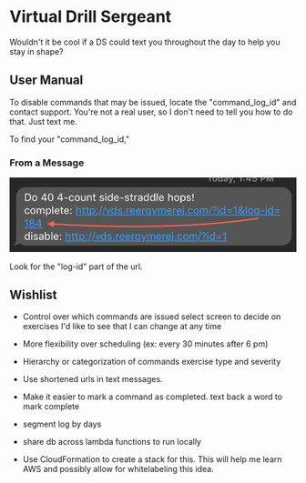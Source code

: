 # Virtual Drill Sergeant

Wouldn't it be cool if a DS could text you throughout the day to help you stay
in shape?


## User Manual

To disable commands that may be issued, locate the "command_log_id" and contact
support.  You're not a real user, so I don't need to tell you how to do that.
Just text me.

To find your "command_log_id,"

### From a Message

![command log id from message](./resources/command_log_id_message.png)

Look for the "log-id" part of the url.


## Wishlist


* Control over which commands are issued
  select screen to decide on exercises I'd like to see that I can change at any
  time

* More flexibility over scheduling (ex: every 30 minutes after 6 pm)

* Hierarchy or categorization of commands
  exercise type and severity




* Use shortened urls in text messages.
* Make it easier to mark a command as completed.
  text back a word to mark complete
* segment log by days
* share db across lambda functions to run locally
* Use CloudFormation to create a stack for this.  This will help me learn AWS
    and possibly allow for whitelabeling this idea.
